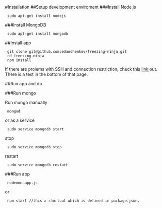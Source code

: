 #Installation
##Setup development enviroment
###Install Node.js

     sudo apt-get install nodejs

###Install MongoDB

     sudo apt-get install mongodb

##Install app

     git clone git@github.com:edanchenkov/freezing-ninja.git
     cd freezing-ninja
     npm install

If there are prolems with SSH and connection restriction, check this <a href="https://help.github.com/articles/generating-ssh-keys"> link </a> out. There is a test in the bottom of that page.

##Run app and db

###Run mongo

Run mongo manually

     mongod 

or as a service
 
     sudo service mongodb start

stop

     sudo service mongodb stop
     
restart 

     sudo service mongodb restart
     
###Run app

     nodemon app.js

or   

     npm start //this a shortcut which is defined in package.json.  

     
